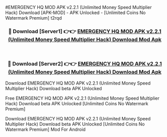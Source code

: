 #EMERGENCY HQ MOD APK v2.2.1 (Unlimited Money Speed Multiplier Hack) Download [APK-MOD] - APK Unlocked - [Unlimited Coins No Watermark Premium] t2rqd



<div align="center">

<h3>🔴 Download [Server1] 👉👉 <a href="https://momento.my/?title=EMERGENCY_HQ_MOD_APK_v2.2.1_(Unlimited_Money_Speed_Multiplier_Hack)_Download">EMERGENCY HQ MOD APK v2.2.1 (Unlimited Money Speed Multiplier Hack) Download Mod Apk</a></h3><br>

<h3>🔴 Download [Server2] 👉👉 <a href="https://momento.my/?title=EMERGENCY_HQ_MOD_APK_v2.2.1_(Unlimited_Money_Speed_Multiplier_Hack)_Download">EMERGENCY HQ MOD APK v2.2.1 (Unlimited Money Speed Multiplier Hack) Download Mod Apk</a></h3>
</div>



Download EMERGENCY HQ MOD APK v2.2.1 (Unlimited Money Speed Multiplier Hack) Download beta APK Unlocked

Free EMERGENCY HQ MOD APK v2.2.1 (Unlimited Money Speed Multiplier Hack) Download beta APK Unlocked [Unlimited Coins No Watermark Premium]

Download EMERGENCY HQ MOD APK v2.2.1 (Unlimited Money Speed Multiplier Hack) Download beta APK Unlocked [Unlimited Coins No Watermark Premium] Mod For Android
